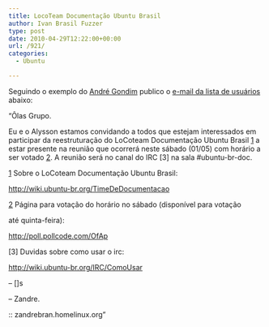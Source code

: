 ```yaml
---
title: LocoTeam Documentação Ubuntu Brasil
author: Ivan Brasil Fuzzer
type: post
date: 2010-04-29T12:22:00+00:00
url: /921/
categories:
  - Ubuntu

---
```

Seguindo o exemplo do [André Gondim][1] publico o [e-mail da lista de usuários][2] abaixo:

&#8220;Ôlas Grupo.

Eu e o Alysson estamos convidando a todos que estejam interessados em participar da reestruturação do LoCoteam Documentação Ubuntu Brasil [1] a estar presente na reunião que ocorrerá neste sábado (01/05) com horário a ser votado [2]. A reunião será no canal do IRC [3] na sala #ubuntu-br-doc.

[1] Sobre o LoCoteam Documentação Ubuntu Brasil:
  
<http://wiki.ubuntu-br.org/TimeDeDocumentacao>

[2] Página para votação do horário no sábado (disponível para votação
  
até quinta-feira):
  
<http://poll.pollcode.com/OfAp>

[3] Duvidas sobre como usar o irc:
  
<http://wiki.ubuntu-br.org/IRC/ComoUsar>

&#8211; []s
  
&#8211; Zandre.

:: zandrebran.homelinux.org&#8221;

 [1]: http://andregondim.eti.br/
 [2]: https://lists.ubuntu.com/mailman/listinfo/ubuntu-br